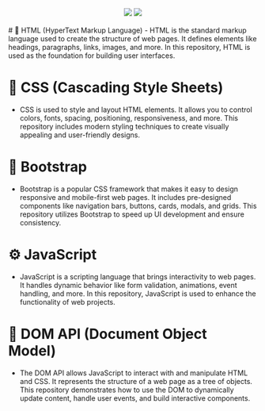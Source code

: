 <div align="center">
    <img src="https://skillicons.dev/icons?i=react,bootstrap,mui,html,css,vscode,github,figma,tailwind,git,r" />
    <img src="https://skillicons.dev/icons?i=nodejs,python,javascript,typescript,express,firebase,mongodb,c,java,nextjs,mysql,flask" /><br>
</div>

</br>
# 🧱 HTML (HyperText Markup Language)
- HTML is the standard markup language used to create the structure of web pages. It defines elements like headings, paragraphs, links, images, and more. In this repository, HTML is used as the foundation for building user interfaces.

# 🎨 CSS (Cascading Style Sheets)
- CSS is used to style and layout HTML elements. It allows you to control colors, fonts, spacing, positioning, responsiveness, and more. This repository includes modern styling techniques to create visually appealing and user-friendly designs.

# 🎀 Bootstrap
- Bootstrap is a popular CSS framework that makes it easy to design responsive and mobile-first web pages. It includes pre-designed components like navigation bars, buttons, cards, modals, and grids. This repository utilizes Bootstrap to speed up UI development and ensure consistency.

# ⚙️ JavaScript
- JavaScript is a scripting language that brings interactivity to web pages. It handles dynamic behavior like form validation, animations, event handling, and more. In this repository, JavaScript is used to enhance the functionality of web projects.

# 🌳 DOM API (Document Object Model)
- The DOM API allows JavaScript to interact with and manipulate HTML and CSS. It represents the structure of a web page as a tree of objects. This repository demonstrates how to use the DOM to dynamically update content, handle user events, and build interactive components.
